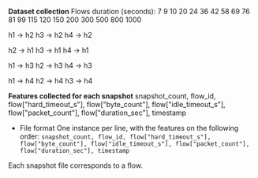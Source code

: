 **Dataset collection**
Flows duration (seconds):
7
9
10
20
24
36
42
58
69
76
81
99
115
120
150
200
300
500
800
1000

h1 -> h2
h3 -> h2
h4 -> h2

h2 -> h1
h3 -> h1
h4 -> h1

h1 -> h3
h2 -> h3
h4 -> h3

h1 -> h4
h2 -> h4
h3 -> h4

**Features collected for each snapshot**
snapshot_count,
flow_id,
flow["hard_timeout_s"],
flow["byte_count"],
flow["idle_timeout_s"],
flow["packet_count"],
flow["duration_sec"],
timestamp

* File format
One instance per line, with the features on the following order:
`snapshot_count, flow_id, flow["hard_timeout_s"], flow["byte_count"], flow["idle_timeout_s"], flow["packet_count"], flow["duration_sec"], timestamp`

Each snapshot file corresponds to a flow.
